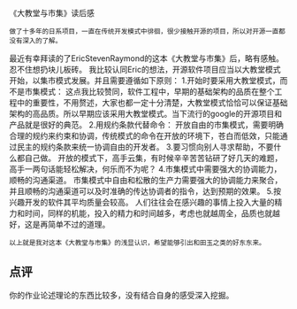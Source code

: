 《大教堂与市集》读后感

    做了十多年的日系项目，一直在传统开发模式中徘徊，很少接触开源的项目，所以对开源一直都没有深入的了解。
最近有幸拜读的了EricStevenRaymond的这本《大教堂与市集》后，略有感触。忍不住想扔块儿板砖。
    我比较认同Eric的想法，开源软件项目应当以大教堂模式开始，以集市模式发展。并且需要遵循如下原则： 
    1.开始时要采用大教堂模式，而不是市集模式：
      这点我比较赞同，软件工程中，早期的基础架构的品质在整个工程中的重要性，不用赘述，大家也都一定十分清楚，大教堂模式恰恰可以保证基础架构的高品质。所以早期应该采用大教堂模式。当下流行的google的开源项目和产品就是很好的典范。
    2.用规约条款代替命令：
      开放自由的市集模式，需要明确合理的规约来约束和协调，传统模式的命令在开放的环境下，苍白而低效，只能通过民主的规约条款来统一协调自由的开发者。
    3.要习惯向别人寻求帮助，不要什么都自己做。
      开放的模式下，高手云集，有时候辛辛苦苦钻研了好几天的难题，高手一两句话能轻松解决，何乐而不为呢？
    4.市集模式中需要强大的协调能力，顺畅的沟通渠道。
      市集模式中自由和松散的生产力需要强大的协调能力来聚合，并且顺畅的沟通渠道可以及时准确的传达协调者的指令，达到预期的效果。
    5.按兴趣开发的软件其平均质量会较高。
      人们往往会在感兴趣的事情上投入大量的精力和时间，同样的机能，投入的精力和时间越多，考虑也就越周全，品质也就越好，这是再简单不过的道理。

    以上就是我对这本《大教堂与市集》的浅显认识，希望能够引出和田玉之类的好东东来。
     
## 点评 ##
你的作业论述理论的东西比较多，没有结合自身的感受深入挖掘。
